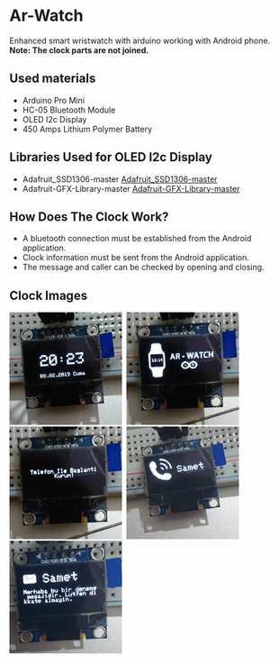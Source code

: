 # Ar-Watch

Enhanced smart wristwatch with arduino working with Android phone.<br />
**Note: The clock parts are not joined.**

## Used materials
- Arduino Pro Mini
- HC-05 Bluetooth Module
- OLED I2c Display
- 450 Amps Lithium Polymer Battery

## Libraries Used for OLED I2c Display
- Adafruit_SSD1306-master [Adafruit_SSD1306-master](https://github.com/adafruit/Adafruit_SSD1306)
- Adafruit-GFX-Library-master [Adafruit-GFX-Library-master](https://github.com/adafruit/Adafruit-GFX-Library)

## How Does The Clock Work?
- A bluetooth connection must be established from the Android application.
- Clock information must be sent from the Android application.
- The message and caller can be checked by opening and closing.

## Clock Images
<img src="images/1567.jpg" width="200" alt="Time Display">&nbsp;&nbsp;<img src="images/1572.jpg" width="200" alt="Splash">&nbsp;&nbsp;<img src="images/1571.jpg" width="200" alt="You are asked to contact the phone">&nbsp;&nbsp;<img src="images/1576.jpg" width="200" alt="Viewing caller">&nbsp;&nbsp;<img src="images/1579.jpg" width="200" alt="Viewing an incoming message">
